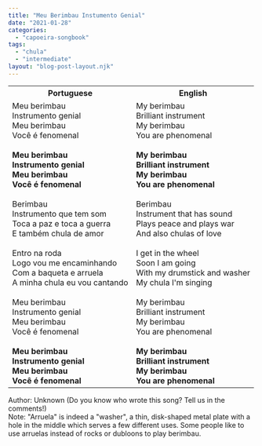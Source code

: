 ```yaml
---
title: "Meu Berimbau Instumento Genial"
date: "2021-01-28"
categories: 
  - "capoeira-songbook"
tags: 
  - "chula"
  - "intermediate"
layout: "blog-post-layout.njk"
---
```


<table class="capoeira-table">
    <tr class="header-row">
        <th>Portuguese</th>
        <th>English</th>
    </tr>
    <tr>
        <td>Meu berimbau<br>
        Instrumento genial<br>
        Meu berimbau<br>
        Você é fenomenal<br>
        <br>
        <strong>Meu berimbau<br>
        Instrumento genial<br>
        Meu berimbau<br>
        Você é fenomenal</strong><br>
        <br>
        Berimbau<br>
        Instrumento que tem som<br>
        Toca a paz e toca a guerra<br>
        E também chula de amor<br>
        <br>
        Entro na roda<br>
        Logo vou me encaminhando<br>
        Com a baqueta e arruela<br>
        A minha chula eu vou cantando<br>
        <br>
        Meu berimbau<br>
        Instrumento genial<br>
        Meu berimbau<br>
        Você é fenomenal<br>
        <br>
        <strong>Meu berimbau<br>
        Instrumento genial<br>
        Meu berimbau<br>
        Você é fenomenal</strong></td>
        <td>My berimbau<br>
        Brilliant instrument<br>
        My berimbau<br>
        You are phenomenal<br>
        <br>
        <strong>My berimbau<br>
        Brilliant instrument<br>
        My berimbau<br>
        You are phenomenal</strong><br>
        <br>
        Berimbau<br>
        Instrument that has sound<br>
        Plays peace and plays war<br>
        And also chulas of love<br>
        <br>
        I get in the wheel<br>
        Soon I am going<br>
        With my drumstick and washer<br>
        My chula I'm singing<br>
        <br>
        My berimbau<br>
        Brilliant instrument<br>
        My berimbau<br>
        You are phenomenal<br>
        <br>
        <strong>My berimbau<br>
        Brilliant instrument<br>
        My berimbau<br>
        You are phenomenal</strong></td>
    </tr>
</table>

<figcaption>

Author: Unknown (Do you know who wrote this song? Tell us in the comments!)  
Note: "Arruela" is indeed a "washer", a thin, disk-shaped metal plate with a hole in the middle which serves a few different uses. Some people like to use arruelas instead of rocks or dubloons to play berimbau.

</figcaption>